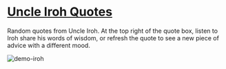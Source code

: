 # [Uncle Iroh Quotes](https://www.irohquotes.app/)  

Random quotes from Uncle Iroh. At the top right of the quote box, listen to Iroh share his words of wisdom, or refresh the quote to see a new piece of advice with a different mood.  

![demo-iroh](https://github.com/loganvrankovic/irohquotes/assets/145373422/ba5d8856-623a-4ec4-9366-6010cc6e83b8)
